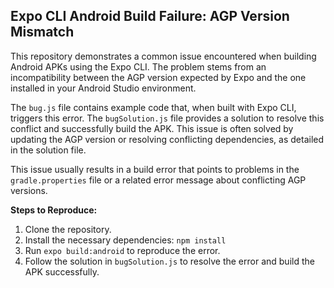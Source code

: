 ## Expo CLI Android Build Failure: AGP Version Mismatch

This repository demonstrates a common issue encountered when building Android APKs using the Expo CLI.  The problem stems from an incompatibility between the AGP version expected by Expo and the one installed in your Android Studio environment.

The `bug.js` file contains example code that, when built with Expo CLI, triggers this error.  The `bugSolution.js` file provides a solution to resolve this conflict and successfully build the APK.  This issue is often solved by updating the AGP version or resolving conflicting dependencies, as detailed in the solution file.

This issue usually results in a build error that points to problems in the `gradle.properties` file or a related error message about conflicting AGP versions.

**Steps to Reproduce:**

1. Clone the repository.
2. Install the necessary dependencies: `npm install`
3. Run `expo build:android` to reproduce the error.
4. Follow the solution in `bugSolution.js` to resolve the error and build the APK successfully.